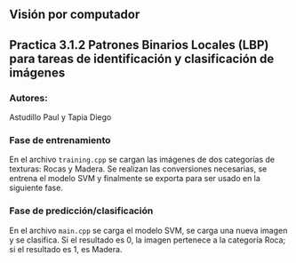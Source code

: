 ## Visión por computador 
## Practica 3.1.2 Patrones Binarios Locales (LBP) para tareas de identificación y clasificación de imágenes 
### Autores:  
Astudillo Paul y Tapia Diego 

### Fase de entrenamiento
En el archivo ```training.cpp``` se cargan las imágenes de dos categorías de texturas: Rocas y Madera. Se realizan las conversiones necesarias, se entrena el modelo SVM y finalmente se exporta para ser usado en la siguiente fase.

### Fase de predicción/clasificación
En el archivo ```main.cpp``` se carga el modelo SVM, se carga una nueva imagen y se clasifica. Si el resultado es 0, la imagen pertenece a la categoría Roca; si el resultado es 1, es Madera.



